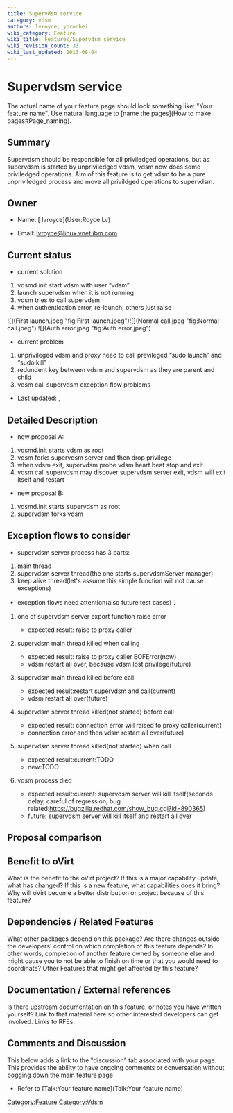 ```yaml
---
title: Supervdsm service
category: vdsm
authors: lvroyce, ybronhei
wiki_category: Feature
wiki_title: Features/Supervdsm service
wiki_revision_count: 33
wiki_last_updated: 2013-08-04
---
```


# Supervdsm service

The actual name of your feature page should look something like: "Your feature name". Use natural language to [name the pages](How to make pages#Page_naming).

## Summary

Supervdsm should be responsible for all priviledged operations, but as supervdsm is started by unpriviledged vdsm, vdsm now does some priviledged operations. Aim of this feature is to get vdsm to be a pure unpriviledged process and move all privildged operations to supervdsm.

## Owner

*   Name: [ lvroyce](User:Royce Lv)

<!-- -->

*   Email: <lvroyce@linux.vnet.ibm.com>

## Current status

*   current solution

1.  vdsmd.init start vdsm with user “vdsm”
2.  launch supervdsm when it is not running
3.  vdsm tries to call supervdsm
4.  when authentication error, re-launch, others just raise

![](First launch.jpeg "fig:First launch.jpeg")![](Normal call.jpeg "fig:Normal call.jpeg") ![](Auth error.jpeg "fig:Auth error.jpeg")

*   current problem

1.  unprivileged vdsm and proxy need to call previleged “sudo launch” and “sudo kill”
2.  redundent key between vdsm and supervdsm as they are parent and child
3.  vdsm call supervdsm exception flow problems

*   Last updated: ,

## Detailed Description

*   new proposal A:

1.  vdsmd.init starts vdsm as root
2.  vdsm forks supervdsm server and then drop privilege
3.  when vdsm exit, supervdsm probe vdsm heart beat stop and exit
4.  vdsm call supervdsm may discover supervdsm server exit, vdsm will exit itself and restart

*   new proposal B:

1.  vdsmd.init starts supervdsm as root
2.  supervdsm forks vdsm

## Exception flows to consider

*   supervdsm server process has 3 parts:

1.  main thread
2.  supervdsm server thread(the one starts supervdsmServer manager)
3.  keep alive thread(let's assume this simple function will not cause exceptions)

*   exception flows need attention(also future test cases)：

1.  one of supervdsm server export function raise error
    -   expected result: raise to proxy caller

2.  supervdsm main thread killed when calling
    -   expected result: raise to proxy caller EOFError(now)
    -   vdsm restart all over, because vdsm lost privilege(future)

3.  supervdsm main thread killed before call
    -   expected result:restart supervdsm and call(current)
    -   vdsm restart all over(future)

4.  supervdsm server thread killed(not started) before call
    -   expected result: connection error will raised to proxy caller(current)
    -   connection error and then vdsm restart all over(future)

5.  supervdsm server thread killed(not started) when call
    -   expected result:current:TODO
    -   new:TODO

6.  vdsm process died
    -   expected result:current: supervdsm server will kill itself(seconds delay, careful of regression, bug related:<https://bugzilla.redhat.com/show_bug.cgi?id=890365>)
    -   future: supervdsm server will kill itself and restart all over

## Proposal comparison

## Benefit to oVirt

What is the benefit to the oVirt project? If this is a major capability update, what has changed? If this is a new feature, what capabilities does it bring? Why will oVirt become a better distribution or project because of this feature?

## Dependencies / Related Features

What other packages depend on this package? Are there changes outside the developers' control on which completion of this feature depends? In other words, completion of another feature owned by someone else and might cause you to not be able to finish on time or that you would need to coordinate? Other Features that might get affected by this feature?

## Documentation / External references

Is there upstream documentation on this feature, or notes you have written yourself? Link to that material here so other interested developers can get involved. Links to RFEs.

## Comments and Discussion

This below adds a link to the "discussion" tab associated with your page. This provides the ability to have ongoing comments or conversation without bogging down the main feature page

*   Refer to [Talk:Your feature name](Talk:Your feature name)

<Category:Feature> <Category:Vdsm>
